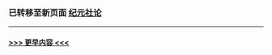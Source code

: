 
### 已转移至新页面 [纪元社论](E纪元社论.md?t=03130605) 


----
#### [ >>> 更早内容 <<< ](../indexes/nsc422-earlier.md)
